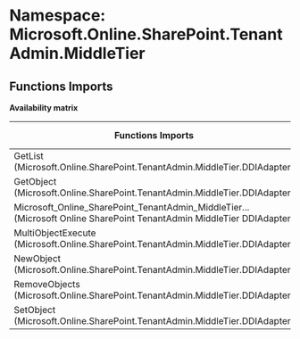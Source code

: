 # Namespace: Microsoft.Online.SharePoint.TenantAdmin.MiddleTier

## Functions Imports

**Availability matrix**

Functions Imports | SPO | SP 2019 | SP 2016 | SP 2013
----------|:---:|:-------:|:-------:|:-------
GetList (Microsoft.Online.SharePoint.TenantAdmin.MiddleTier.DDIAdapter) | ✅ | ❌ | ❌ | ❌
GetObject (Microsoft.Online.SharePoint.TenantAdmin.MiddleTier.DDIAdapter) | ✅ | ❌ | ❌ | ❌
<span title="Microsoft_Online_SharePoint_TenantAdmin_MiddleTier_DDIAdapter">Microsoft_Online_SharePoint_TenantAdmin_MiddleTier...</span> (Microsoft Online SharePoint TenantAdmin MiddleTier DDIAdapter) | ✅ | ❌ | ❌ | ❌
MultiObjectExecute (Microsoft.Online.SharePoint.TenantAdmin.MiddleTier.DDIAdapter) | ✅ | ❌ | ❌ | ❌
NewObject (Microsoft.Online.SharePoint.TenantAdmin.MiddleTier.DDIAdapter) | ✅ | ❌ | ❌ | ❌
RemoveObjects (Microsoft.Online.SharePoint.TenantAdmin.MiddleTier.DDIAdapter) | ✅ | ❌ | ❌ | ❌
SetObject (Microsoft.Online.SharePoint.TenantAdmin.MiddleTier.DDIAdapter) | ✅ | ❌ | ❌ | ❌